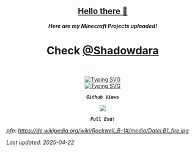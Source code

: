 <!-- Sorry for writing this in HTML! -->

<!-- written by weuritz8u -->
<!-- https://github.com/weuritz8u/weuritz8u -->

<div align="center">

<h2><a href="https://tenor.com/de/view/hello-there-gif-5677380953331354485">Hello there 👋</a></h2>

<i><b>Here are my Minecraft Projects uploaded!</b></i>

<h1>Check <a href="https://github.com/shadowdara">@Shadowdara</a></h1>

<br>

<a href="https://github.com/shadowdara"><img src="https://readme-typing-svg.herokuapp.com?font=Fira+Code&size=40&pause=1000&color=9745F5&center=true&vCenter=true&random=true&width=435&lines=Click+here" alt="Typing SVG" /></a>
<br>
<a href="https://github.com/shadowdara"><img src="https://readme-typing-svg.herokuapp.com?font=Fira+Code&size=25&pause=1000&color=9745F5&center=true&vCenter=true&random=true&width=435&lines=for+a+nice+Info+file!" alt="Typing SVG" /></a>

<code><b><i>Github Views</i></b></code>

<img src="https://hits.sh/github.com/weuritz8u/weuritz8u.svg?style=for-the-badge&label=Profile%20Views&color=white&labelColor=black&logo=github">

<br>

<code><b><i>Full End!</i></b></code>

</div>


*pfp: https://de.wikipedia.org/wiki/Rockwell_B-1#/media/Datei:B1_fire.jpg*

*Last updated: 2025-04-22*

<!--
    
**weuritz8u/weuritz8u** is a ✨ _special_ ✨ repository because its `README.md` (this file) appears on your GitHub profile.
    
Here are some ideas to get you started:
    
- 🔭 I’m currently working on ...
- 🌱 I’m currently learning ...
- 👯 I’m looking to collaborate on ...
- 🤔 I’m looking for help with ...
- 💬 Ask me about ...
- 📫 How to reach me: ...
- 😄 Pronouns: ...
- ⚡ Fun fact: ...
    
-->
